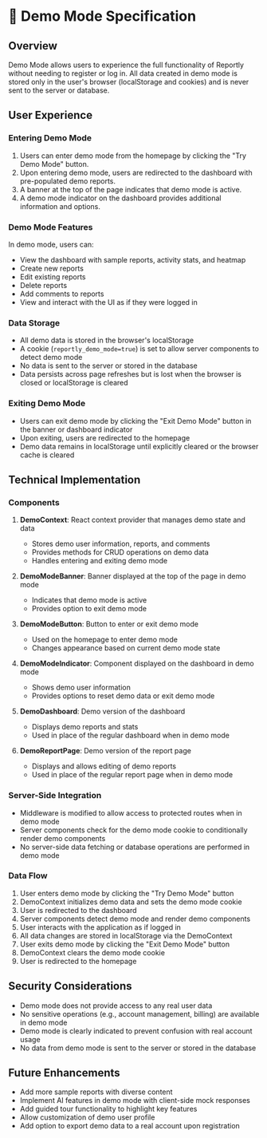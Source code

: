 # 🧪 Demo Mode Specification

## Overview

Demo Mode allows users to experience the full functionality of Reportly without needing to register or log in. All data created in demo mode is stored only in the user's browser (localStorage and cookies) and is never sent to the server or database.

## User Experience

### Entering Demo Mode

1. Users can enter demo mode from the homepage by clicking the "Try Demo Mode" button.
2. Upon entering demo mode, users are redirected to the dashboard with pre-populated demo reports.
3. A banner at the top of the page indicates that demo mode is active.
4. A demo mode indicator on the dashboard provides additional information and options.

### Demo Mode Features

In demo mode, users can:

- View the dashboard with sample reports, activity stats, and heatmap
- Create new reports
- Edit existing reports
- Delete reports
- Add comments to reports
- View and interact with the UI as if they were logged in

### Data Storage

- All demo data is stored in the browser's localStorage
- A cookie (`reportly_demo_mode=true`) is set to allow server components to detect demo mode
- No data is sent to the server or stored in the database
- Data persists across page refreshes but is lost when the browser is closed or localStorage is cleared

### Exiting Demo Mode

- Users can exit demo mode by clicking the "Exit Demo Mode" button in the banner or dashboard indicator
- Upon exiting, users are redirected to the homepage
- Demo data remains in localStorage until explicitly cleared or the browser cache is cleared

## Technical Implementation

### Components

1. **DemoContext**: React context provider that manages demo state and data
   - Stores demo user information, reports, and comments
   - Provides methods for CRUD operations on demo data
   - Handles entering and exiting demo mode

2. **DemoModeBanner**: Banner displayed at the top of the page in demo mode
   - Indicates that demo mode is active
   - Provides option to exit demo mode

3. **DemoModeButton**: Button to enter or exit demo mode
   - Used on the homepage to enter demo mode
   - Changes appearance based on current demo mode state

4. **DemoModeIndicator**: Component displayed on the dashboard in demo mode
   - Shows demo user information
   - Provides options to reset demo data or exit demo mode

5. **DemoDashboard**: Demo version of the dashboard
   - Displays demo reports and stats
   - Used in place of the regular dashboard when in demo mode

6. **DemoReportPage**: Demo version of the report page
   - Displays and allows editing of demo reports
   - Used in place of the regular report page when in demo mode

### Server-Side Integration

- Middleware is modified to allow access to protected routes when in demo mode
- Server components check for the demo mode cookie to conditionally render demo components
- No server-side data fetching or database operations are performed in demo mode

### Data Flow

1. User enters demo mode by clicking the "Try Demo Mode" button
2. DemoContext initializes demo data and sets the demo mode cookie
3. User is redirected to the dashboard
4. Server components detect demo mode and render demo components
5. User interacts with the application as if logged in
6. All data changes are stored in localStorage via the DemoContext
7. User exits demo mode by clicking the "Exit Demo Mode" button
8. DemoContext clears the demo mode cookie
9. User is redirected to the homepage

## Security Considerations

- Demo mode does not provide access to any real user data
- No sensitive operations (e.g., account management, billing) are available in demo mode
- Demo mode is clearly indicated to prevent confusion with real account usage
- No data from demo mode is sent to the server or stored in the database

## Future Enhancements

- Add more sample reports with diverse content
- Implement AI features in demo mode with client-side mock responses
- Add guided tour functionality to highlight key features
- Allow customization of demo user profile
- Add option to export demo data to a real account upon registration
